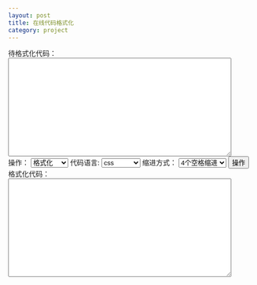 ```yaml
---
layout: post
title: 在线代码格式化
category: project
---
```


<div class="toolUsing clearfix"> 
    <div class="topBar"> 
         <div class="title">
          待格式化代码：
         </div> 
         <textarea id="code-befor" style="width: 90%;  height: 200px;"></textarea>
    </div> 
    <div class="operateTB form-inline">
        操作： 
        <select id="code-op">
            <option value="格式化" selected="selected">格式化</option>
            <option value="普通压缩">普通压缩</option>
            <option value="加密压缩">加密压缩</option>
        </select> 
        代码语言:
        <select id="code-lang">
            <option value="css" selected="selected">css</option>
            <option value="javascript">javascript</option>
            <option value="html">html</option>
        </select> 
        缩进方式： 
        <select id="code-tab">
            <option value="1">Tab符缩进</option>
            <option value="4" selected="selected">4个空格缩进</option>
        </select> 
        <input class="btn btn-small btn-primary" type="button" onclick="doSomething()" value="操作">
    </div> 
    <div class="bottomBar"> 
        <div class="title">
            格式化代码：
        </div> 
        <div class="resizable-textarea">
            <textarea id="code-after" style="width: 90%;  height: 200px;"></textarea>
        </div> 
    </div> 
</div> 
<script type="text/javascript" src="./jsbeautify.js"></script> 
<script type="text/javascript" src="./cssbeautify.js"></script> 
<script type="text/javascript" src="./htmlformat.js"></script>
<script type="text/javascript" src="./base.js"></script>